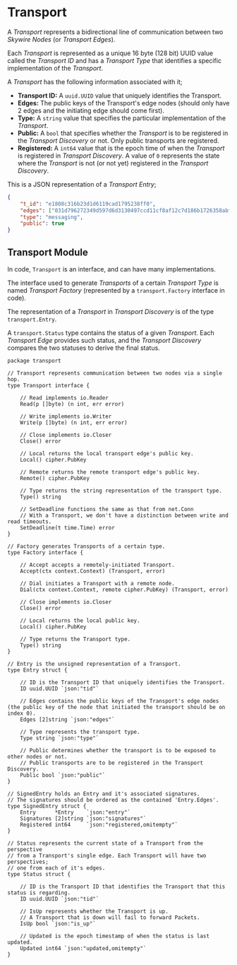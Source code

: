 # Transport

A *Transport* represents a bidirectional line of communication between two *Skywire Nodes* (or *Transport Edges*).

Each *Transport* is represented as a unique 16 byte (128 bit) UUID value called the *Transport ID* and has a *Transport Type* that identifies a specific implementation of the *Transport*.

A *Transport* has the following information associated with it;

- **Transport ID:** A `uuid.UUID` value that uniquely identifies the Transport.
- **Edges:** The public keys of the Transport's edge nodes (should only have 2 edges and the initiating edge should come first).
- **Type:** A `string` value that specifies the particular implementation of the *Transport*.
- **Public:** A `bool` that specifies whether the *Transport* is to be registered in the *Transport Discovery* or not. Only public transports are registered.
- **Registered:** A `int64` value that is the epoch time of when the *Transport* is registered in *Transport Discovery*. A value of `0` represents the state where the *Transport* is not (or not yet) registered in the *Transport Discovery*.

This is a JSON representation of a *Transport Entry*;

```json
{
    "t_id": "e1808c316b23d1d6119cad1795238ff0",
    "edges": ["031d796272349d597d6d3130497ccd11cf8af12c7d186b1726358abfb49edad0c1", "03bd9724f335c5eb5a1011e7862d4af28488102c8edffc84585cf0826ac4864b38"],
    "type": "messaging",
    "public": true
}
```

## Transport Module

In code, `Transport` is an interface, and can have many implementations.

The interface used to generate *Transports* of a certain *Transport Type* is named *Transport Factory* (represented by a `transport.Factory` interface in code).

The representation of a *Transport* in *Transport Discovery* is of the type `transport.Entry`.

A `transport.Status` type contains the status of a given *Transport*. Each *Transport Edge* provides such status, and the *Transport Discovery* compares the two statuses to derive the final status.

```golang
package transport

// Transport represents communication between two nodes via a single hop.
type Transport interface {

    // Read implements io.Reader
    Read(p []byte) (n int, err error)

    // Write implements io.Writer
    Write(p []byte) (n int, err error)

    // Close implements io.Closer
    Close() error

    // Local returns the local transport edge's public key.
    Local() cipher.PubKey

    // Remote returns the remote transport edge's public key.
    Remote() cipher.PubKey

    // Type returns the string representation of the transport type.
    Type() string

    // SetDeadline functions the same as that from net.Conn
    // With a Transport, we don't have a distinction between write and read timeouts.
    SetDeadline(t time.Time) error
}

// Factory generates Transports of a certain type.
type Factory interface {

    // Accept accepts a remotely-initiated Transport.
    Accept(ctx context.Context) (Transport, error)

    // Dial initiates a Transport with a remote node.
    Dial(ctx context.Context, remote cipher.PubKey) (Transport, error)

    // Close implements io.Closer
    Close() error

    // Local returns the local public key.
    Local() cipher.PubKey

    // Type returns the Transport type.
    Type() string
}

// Entry is the unsigned representation of a Transport.
type Entry struct {

    // ID is the Transport ID that uniquely identifies the Transport.
    ID uuid.UUID `json:"tid"`

    // Edges contains the public keys of the Transport's edge nodes (the public key of the node that initiated the transport should be on index 0).
    Edges [2]string `json:"edges"`

    // Type represents the transport type.
    Type string `json:"type"`

    // Public determines whether the transport is to be exposed to other nodes or not.
    // Public transports are to be registered in the Transport Discovery.
    Public bool `json:"public"`
}

// SignedEntry holds an Entry and it's associated signatures.
// The signatures should be ordered as the contained 'Entry.Edges'.
type SignedEntry struct {
    Entry      *Entry    `json:"entry"`
    Signatures [2]string `json:"signatures"`
    Registered int64     `json:"registered,omitempty"`
}

// Status represents the current state of a Transport from the perspective
// from a Transport's single edge. Each Transport will have two perspectives;
// one from each of it's edges.
type Status struct {

    // ID is the Transport ID that identifies the Transport that this status is regarding.
    ID uuid.UUID `json:"tid"`

    // IsUp represents whether the Transport is up.
    // A Transport that is down will fail to forward Packets.
    IsUp bool `json:"is_up"`

    // Updated is the epoch timestamp of when the status is last updated.
    Updated int64 `json:"updated,omitempty"`
}
```
